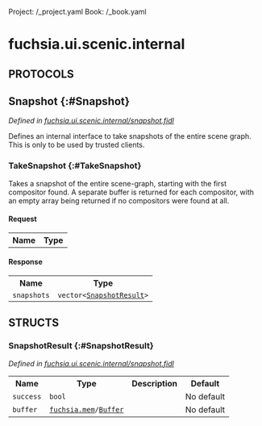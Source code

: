 Project: /_project.yaml
Book: /_book.yaml

# fuchsia.ui.scenic.internal


## **PROTOCOLS**

## Snapshot {:#Snapshot}
*Defined in [fuchsia.ui.scenic.internal/snapshot.fidl](https://fuchsia.googlesource.com/fuchsia/+/master/sdk/fidl/fuchsia.ui.scenic.internal/snapshot.fidl#20)*

 Defines an internal interface to take snapshots of the entire scene graph. This
 is only to be used by trusted clients.

### TakeSnapshot {:#TakeSnapshot}

 Takes a snapshot of the entire scene-graph, starting with the first
 compositor found. A separate buffer is returned for each compositor,
 with an empty array being returned if no compositors were found at all.

#### Request
<table>
    <tr><th>Name</th><th>Type</th></tr>
    </table>


#### Response
<table>
    <tr><th>Name</th><th>Type</th></tr>
    <tr>
            <td><code>snapshots</code></td>
            <td>
                <code>vector&lt;<a class='link' href='#SnapshotResult'>SnapshotResult</a>&gt;</code>
            </td>
        </tr></table>



## **STRUCTS**

### SnapshotResult {:#SnapshotResult}
*Defined in [fuchsia.ui.scenic.internal/snapshot.fidl](https://fuchsia.googlesource.com/fuchsia/+/master/sdk/fidl/fuchsia.ui.scenic.internal/snapshot.fidl#12)*





<table>
    <tr><th>Name</th><th>Type</th><th>Description</th><th>Default</th></tr><tr>
            <td><code>success</code></td>
            <td>
                <code>bool</code>
            </td>
            <td></td>
            <td>No default</td>
        </tr><tr>
            <td><code>buffer</code></td>
            <td>
                <code><a class='link' href='../fuchsia.mem/index.html'>fuchsia.mem</a>/<a class='link' href='../fuchsia.mem/index.html#Buffer'>Buffer</a></code>
            </td>
            <td></td>
            <td>No default</td>
        </tr>
</table>













